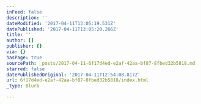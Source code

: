 ```yaml
---
inFeed: false
description: ''
dateModified: '2017-04-11T13:05:19.531Z'
datePublished: '2017-04-11T13:05:20.266Z'
title: ''
author: []
publisher: {}
via: {}
hasPage: true
sourcePath: _posts/2017-04-11-6f17d4ed-e2af-42aa-bf87-8fbed32b5818.md
starred: false
datePublishedOriginal: '2017-04-11T12:54:08.817Z'
url: 6f17d4ed-e2af-42aa-bf87-8fbed32b5818/index.html
_type: Blurb

---
```

<script type="text/javascript" src="//static.mailerlite.com/data/webforms/325721/d7p1c9.js?v2"></script>